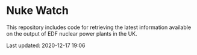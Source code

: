 # Nuke Watch

This repository includes code for retrieving the latest information available on the output of EDF nuclear power plants in the UK.

Last updated: 2020-12-17 19:06